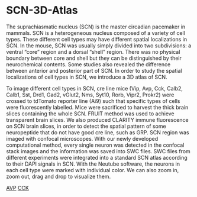 # SCN-3D-Atlas
The suprachiasmatic nucleus (SCN) is the master circadian pacemaker in mammals. SCN is a heterogeneous nucleus composed of a variety of cell types. These different cell types may have different spatial localizations in SCN. In the mouse, SCN was usually simply divided into two subdivisions: a ventral “core” region and a dorsal “shell” region. There was no physical boundary between core and shell but they can be distinguished by their neurochemical contents. Some studies also revealed the difference between anterior and posterior part of SCN. In order to study the spatial localizations of cell types in SCN, we introduce a 3D atlas of SCN. 

To image different cell types in SCN, cre line mice (Vip, Avp, Cck, Calb2, Calb1, Sst, Drd1, Gad2, vGlut2, Nms, Syt10, Rorb, Vipr2, Prokr2) were crossed to tdTomato reporter line (Ai9) such that specific types of cells were fluorescently labelled. Mice were sacrificed to harvest the thick brain slices containing the whole SCN. FRUIT method was used to achieve transparent brain slices. We also produced CLARITY immune fluorescence on SCN brain slices, in order to detect the spatial pattern of some neuropeptide that do not have good cre line, such as GRP. SCN region was imaged with confocal microscopes. With our newly developed computational method, every single neuron was detected in the confocal stack images and the information was saved into SWC files. SWC files from different experiments were integrated into a standard SCN atlas according to their DAPI signals in SCN. With the Neutube software, the neurons in each cell type were marked with individual color. We can also zoom in, zoom out, drag and drop to visualize them.

[AVP](https://danyi-ma.github.io/SCN-3D-Atlas/AVP.html)
[CCK](https://danyi-ma.github.io/SCN-3D-Atlas/CCK.html)

